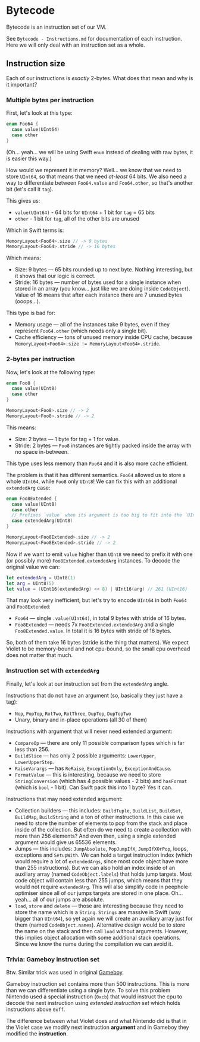 # Bytecode

Bytecode is an instruction set of our VM.

See `Bytecode - Instructions.md` for documentation of each instruction. Here we will only deal with an instruction set as a whole.

## Instruction size

Each of our instructions is *exactly* 2-bytes. What does that mean and why is it important?

### Multiple bytes per instruction

First, let's look at this type:

```Swift
enum Foo64 {
  case value(UInt64)
  case other
}
```

(Oh… yeah… we will be using Swift `enum` instead of dealing with raw bytes, it is easier this way.)

How would we represent it in memory?
Well… we know that we need to store `UInt64`, so that means that we need *at-least* 64 bits. We also need a way to differentiate between `Foo64.value` and `Foo64.other`, so that's another bit (let's call it `tag`).

This gives us:
- `value(UInt64)` - 64 bits for `UInt64` + 1 bit for `tag` = 65 bits
- `other` - 1 bit for `tag`, all of the other bits are unused

Which in Swift terms is:

```Swift
MemoryLayout<Foo64>.size // -> 9 bytes
MemoryLayout<Foo64>.stride // -> 16 bytes
```

Which means:
- Size: 9 bytes — 65 bits rounded up to next byte. Nothing interesting, but it shows that our logic is correct.
- Stride: 16 bytes — number of bytes used for a single instance when stored in an array (you know… just like we are doing inside `CodeObject`). Value of 16 means that after each instance there are 7 unused bytes (ooops…).

This type is bad for:
- Memory usage — all of the instances take 9 bytes, even if they represent `Foo64.other` (which needs only a single bit).
- Cache efficiency — tons of unused memory inside CPU cache, because `MemoryLayout<Foo64>.size != MemoryLayout<Foo64>.stride`.

### 2-bytes per instruction

Now, let's look at the following type:

```Swift
enum Foo8 {
  case value(UInt8)
  case other
}

MemoryLayout<Foo8>.size // -> 2
MemoryLayout<Foo8>.stride // -> 2
```

This means:
- Size: 2 bytes — 1 byte for tag + 1 for value.
- Stride: 2 bytes — `Foo8` instances are tightly packed inside the array with no space in-between.

This type uses less memory than `Foo64` and it is also more cache efficient.

The problem is that it has different semantics. `Foo64` allowed us to store a whole `UInt64`, while `Foo8` only `UInt8`! We can fix this with an additional `extendedArg` case:

```Swift
enum Foo8Extended {
  case value(UInt8)
  case other
  // Prefixes `value` when its argument is too big to fit into the `UInt8`. Ignored for `other`.
  case extendedArg(UInt8)
}

MemoryLayout<Foo8Extended>.size // -> 2
MemoryLayout<Foo8Extended>.stride // -> 2
```

Now if we want to emit `value` higher than `UInt8` we need to prefix it with one (or possibly more) `Foo8Extended.extendedArg` instances. To decode the original value we can:

```Swift
let extendedArg = UInt8(1)
let arg = UInt8(5)
let value = (UInt16(extendedArg) << 8) | UInt16(arg) // 261 (UInt16)
```

That may look very inefficient, but let's try to encode `UInt64` in both `Foo64` and `Foo8Extended`:
- `Foo64` — single `.value(UInt64)`, in total 9 bytes with stride of 16 bytes.
- `Foo8Extended` — needs 7x `Foo8Extended.extendedArg` and a single `Foo8Extended.value`. In total it is 16 bytes with stride of 16 bytes.

So, both of them take 16 bytes (stride is the thing that matters). We expect Violet to be memory-bound and not cpu-bound, so the small cpu overhead does not matter that much.

### Instruction set with `extendedArg`

Finally, let's look at our instruction set from the `extendedArg` angle.

Instructions that do not have an argument (so, basically they just have a tag):
- `Nop`, `PopTop`, `RotTwo`, `RotThree`, `DupTop`, `DupTopTwo`
- Unary, binary and in-place operations (all 30 of them)

Instructions with argument that will never need extended argument:
- `CompareOp` — there are only 11 possible comparison types which is far less than 256.
- `BuildSlice` — has only 2 possible arguments: `LowerUpper`, `LowerUpperStep`.
- `RaiseVarargs` — has `ReRaise`, `ExceptionOnly`, `ExceptionAndCause`.
- `FormatValue` — this is interesting, because we need to store `StringConversion` (which has 4 possible values - 2 bits) and `hasFormat` (which is `bool` - 1 bit). Can Swift pack this into 1 byte? Yes it can.

Instructions that may need extended argument:
- Collection builders — this includes: `BuildTuple`, `BuildList`, `BuildSet`, `BuildMap`, `BuildString` and a ton of other instructions. In this case we need to store the number of elements to pop from the stack and place inside of the collection. But often do we need to create a collection with more than 256 elements? And even then, using a single extended argument would give us 65536 elements.
- Jumps — this includes: `JumpAbsolute`, `PopJumpIfX`, `JumpIfXOrPop`, loops, exceptions and `SetupWith`. We can hold a target instruction index (which would require a lot of `extendedArgs`, since most code object have more than 255 instructions). But we can also hold an index inside of an auxiliary array (named `CodeObject.labels`) that holds jump targets. Most code object will contain less than 255 jumps, which means that they would not require `extendedArg`. This will also simplify code in peephole optimiser since all of our jumps targets are stored in one place. Oh… yeah… all of our jumps are absolute.
- `load`, `store` and `delete` — those are interesting because they need to store the name which is a `String`. `Strings` are massive in Swift (way bigger than `UInt64`), so yet again we will create an auxiliary array just for them (named `CodeObject.names`). Alternative design would be to store the name on the stack and then call `load` without arguments. However, this implies object allocation with some additional stack operations. Since we know the name during the compilation we can avoid it.

### Trivia: Gameboy instruction set

Btw. Similar trick was used in original [Gameboy](https://github.com/LiarPrincess/Swift-plays-Pokemon).

Gameboy instruction set contains more than 500 instructions. This is more than we can differentiate using a single byte. To solve this problem Nintendo used a special instruction (`0xcb`) that would instruct the cpu to decode the next instruction using *extended instruction set* which holds instructions above `0xff`.

The difference between what Violet does and what Nintendo did is that in the Violet case we modify next instruction **argument** and in Gameboy they modified the **instruction**.
